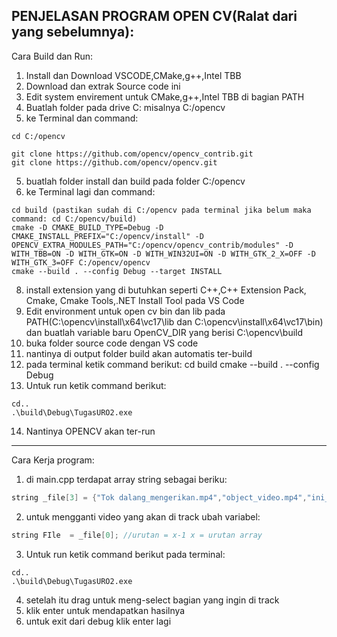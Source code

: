 PENJELASAN PROGRAM OPEN CV(Ralat dari yang sebelumnya):
---------------------------------------------------------------------------------------------------------------------------------------------------------------------------------------------------------------------
Cara Build dan Run:
1. Install dan Download VSCODE,CMake,g++,Intel TBB
2. Download dan extrak Source code ini
3. Edit system envirement untuk CMake,g++,Intel TBB di bagian PATH
4. Buatlah folder pada drive C: misalnya C:/opencv
5. ke Terminal dan command:
```
cd C:/opencv

git clone https://github.com/opencv/opencv_contrib.git
git clone https://github.com/opencv/opencv.git
```
5. buatlah folder install dan build pada folder C:/opencv
6. ke Terminal lagi dan command:
```
cd build (pastikan sudah di C:/opencv pada terminal jika belum maka command: cd C:/opencv/build)
cmake -D CMAKE_BUILD_TYPE=Debug -D CMAKE_INSTALL_PREFIX="C:/opencv/install" -D OPENCV_EXTRA_MODULES_PATH="C:/opencv/opencv_contrib/modules" -D WITH_TBB=ON -D WITH_GTK=ON -D WITH_WIN32UI=ON -D WITH_GTK_2_X=OFF -D WITH_GTK_3=OFF C:/opencv/opencv
cmake --build . --config Debug --target INSTALL
```

8. install extension yang di butuhkan seperti C++,C++ Extension Pack, Cmake, Cmake Tools,.NET Install Tool pada VS Code
9. Edit environment untuk open cv bin dan lib pada PATH(C:\opencv\install\x64\vc17\lib dan C:\opencv\install\x64\vc17\bin) dan buatlah variable baru OpenCV_DIR yang berisi C:\opencv\build
10. buka folder source code dengan VS code
11. nantinya di output folder build akan automatis ter-build
12. pada terminal ketik command berikut:
cd build
cmake --build . --config Debug
13. Untuk run ketik command berikut:
```
cd..
.\build\Debug\TugasURO2.exe
```
14. Nantinya OPENCV akan ter-run
------------------------------------------------------------------------------------------------------------------------------------------------------------------------
Cara Kerja program:
1. di main.cpp terdapat array string sebagai beriku:
```cpp
string _file[3] = {"Tok dalang_mengerikan.mp4","object_video.mp4","ini_telapak_kaki_atok_ni (online-video-cutter.com).mp4"};
``` 
2. untuk mengganti video yang akan di track ubah variabel:
```cpp
string FIle  = _file[0]; //urutan = x-1 x = urutan array
```
3. Untuk run ketik command berikut pada terminal:
```
cd..
.\build\Debug\TugasURO2.exe
```
4. setelah itu drag untuk meng-select bagian yang ingin di track
5. klik enter untuk mendapatkan hasilnya
6. untuk exit dari debug klik enter lagi 

